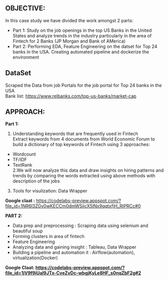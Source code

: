 ## OBJECTIVE: 
In this case study we have divided the work amongst 2 parts:<br>
 - Part 1: Study on the job openings in the top US Banks in the United States and analyze trends in the industry particularly in the area of Fintech for 2 Banks (JP Morgan and Bank of AMerica)<br>
 - Part 2: Performing EDA, Feature Engineering on the datset for Top 24 banks in the USA. Creating automated pipeline and dockerize the environment<br>

## DataSet 
Scraped the Data from job Portals for the job portal for Top 24 banks in the USA <br>
Bank list: https://www.relbanks.com/top-us-banks/market-cap <br>

## APPROACH:
<b>Part 1:</b>
1. Understanding keywords that are frequently used in Fintech <br>
Extract keywords from 4 documents from World Economic Forum to build a dictionary of top keywords of Fintech using 3 approaches:<br>
- Wordcount <br>
- TF/IDF <br>
- TextRank <br>
2.We will now analyze this data and draw insights on hiring patterns and trends by comparing the words extracted using above methods with description of the jobs<br>
3. Tools for visulization: Data Wrapper <br>

<b> Google claat :</b> https://codelabs-preview.appspot.com/?file_id=1NR6l3ZGy0wKECCm0dmWSiicX5lNx9qqtxfjH_RIPRCc#0


<b>PART 2:</b>
- Data prep and preprocessing : Scraping data using selenium and beautiful soup <br>
- Forming clusters in area of fintech  <br>
- Feature Engineering <br>
- Analyzing data and gaining insight : Tableau, Data Wrapper <br>
- Building a pipeline and automation it : Airflow(automation), virtualization(Docker) <br>

<b> Google Claat: <b> https://codelabs-preview.appspot.com/?file_id=1jV9f9iUal9JTx-CveZvDc-wbgjKyLe8HF_s0nqZbF2g#2<br>
